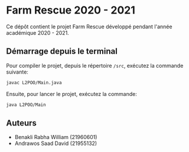 # Farm Rescue 2020 - 2021

Ce dépôt contient le projet Farm Rescue développé pendant l'année académique 2020 - 2021.

## Démarrage depuis le terminal

Pour compiler le projet, depuis le répertoire `/src`, exécutez la commande suivante:

```bash
javac L2POO/Main.java
```

Ensuite, pour lancer le projet, exécutez la commande:

```bash
java L2POO/Main
```

## Auteurs

- Benakli Rabha William (21960601)
- Andrawos Saad David (21955132)
